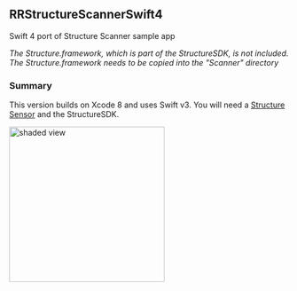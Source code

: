 ## RRStructureScannerSwift4
Swift 4 port of Structure Scanner sample app 

*The Structure.framework, which is part of the StructureSDK, is not included. The Structure.framework needs to be copied into the "Scanner" directory*

### Summary

This version builds on Xcode 8 and uses Swift v3. You will need a [Structure Sensor](http://structure.io) and the StructureSDK.
<p align="left">
  <img src="Images/wal.png" alt="shaded view" width="280"/>
</p> 

